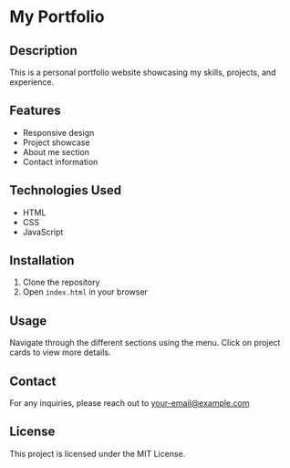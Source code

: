 # My Portfolio

## Description
This is a personal portfolio website showcasing my skills, projects, and experience.

## Features
- Responsive design
- Project showcase
- About me section
- Contact information

## Technologies Used
- HTML
- CSS
- JavaScript

## Installation
1. Clone the repository
2. Open `index.html` in your browser

## Usage
Navigate through the different sections using the menu. Click on project cards to view more details.

## Contact
For any inquiries, please reach out to [your-email@example.com](mailto:your-email@example.com)

## License
This project is licensed under the MIT License.
